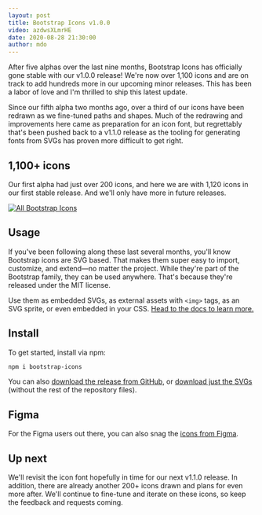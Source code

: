 ```yaml
---
layout: post
title: Bootstrap Icons v1.0.0
video: azdwsXLmrHE
date: 2020-08-28 21:30:00
author: mdo
---
```


After five alphas over the last nine months, Bootstrap Icons has officially gone stable with our v1.0.0 release! We're now over 1,100 icons and are on track to add hundreds more in our upcoming minor releases. This has been a labor of love and I'm thrilled to ship this latest update.

Since our fifth alpha two months ago, over a third of our icons have been redrawn as we fine-tuned paths and shapes. Much of the redrawing and improvements here came as preparation for an icon font, but regrettably that's been pushed back to a v1.1.0 release as the tooling for generating fonts from SVGs has proven more difficult to get right.

## 1,100+ icons

Our first alpha had just over 200 icons, and here we are with 1,120 icons in our first stable release. And we'll only have more in future releases.

[![All Bootstrap Icons](/assets/img/2020/08/bootstrap-icons-v1.png)](https://icons.getbootstrap.com)

## Usage

If you've been following along these last several months, you'll know Bootstrap icons are SVG based. That makes them super easy to import, customize, and extend—no matter the project. While they're part of the Bootstrap family, they can be used anywhere. That's because they're released under the MIT license.

Use them as embedded SVGs, as external assets with `<img>` tags, as an SVG sprite, or even embedded in your CSS. [Head to the docs to learn more.](https://icons.getbootstrap.com)

## Install

To get started, install via npm:

```sh
npm i bootstrap-icons
```

You can also [download the release from GitHub](https://github.com/twbs/icons/releases/tag/v1.0.0), or [download just the SVGs](https://github.com/twbs/icons/releases/download/v1.0.0/bootstrap-icons-1.0.0.zip) (without the rest of the repository files).

## Figma

For the Figma users out there, you can also snag the [icons from Figma](https://www.figma.com/file/9YmlUAwhMv99G4yP4yN7Jy/Bootstrap-Icons-v1.0.0?node-id=0%3A1).

## Up next

We'll revisit the icon font hopefully in time for our next v1.1.0 release. In addition, there are already another 200+ icons drawn and plans for even more after. We'll continue to fine-tune and iterate on these icons, so keep the feedback and requests coming.
